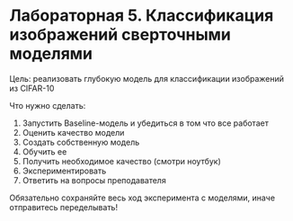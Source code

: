 # Лабораторная 5. Классификация изображений сверточными моделями

Цель: реализовать глубокую модель для классификации изображений из CIFAR-10

Что нужно сделать:
1. Запустить Baseline-модель и убедиться в том что все работает
2. Оценить качество модели
3. Создать собственную модель
4. Обучить ее
5. Получить необходимое качество (смотри ноутбук)
6. Экспериментировать
7. Ответить на вопросы преподавателя

Обязательно сохраняйте весь ход эксперимента с моделями, иначе отправитесь переделывать!
